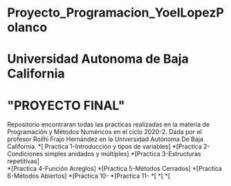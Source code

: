 # Proyecto_Programacion_YoelLopezPolanco
#  Universidad Autonoma de Baja California
#                           "PROYECTO FINAL"                                         
Repositorio encontraran  todas las practicas realizadas en la materia de Programación y Métodos Numéricos en el ciclo 2020-2. Dada por el profesor Roilhi Frajo Hernández en la Universidad Autónoma De Baja California. 
*[ Practica 1-Introducción y tipos de variables]
*[Practica 2-Condiciones simples anidados y múltiples]
*[Practica 3-Estructuras repetitivas]   
*[Practica 4-Función Arreglos]
*[Practica 5-Métodos Cerrados]
*[Practica 6-Métodos Abiertos]
*[Practica 10-
*[Practica 11-
*[
*[
*[
